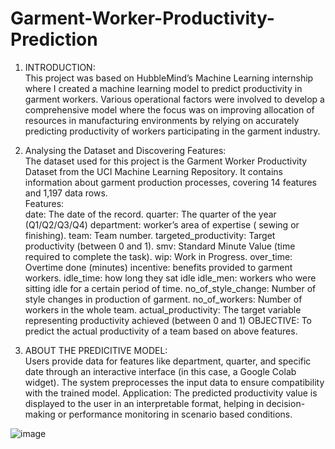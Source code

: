 # Garment-Worker-Productivity-Prediction


1. INTRODUCTION:  
This project was based on HubbleMind’s Machine Learning internship where I created a machine 
learning model to predict productivity in garment workers. Various operational factors were 
involved to develop a comprehensive model where the focus was on improving allocation of 
resources in manufacturing environments by relying on accurately predicting productivity of 
workers participating in the garment industry.  

2. Analysing the Dataset and Discovering Features:  
The dataset used for this project is the Garment Worker Productivity Dataset from the UCI Machine 
Learning Repository. It contains information about garment production processes, covering 14 
features and 1,197 data rows.  
Features:  
date: The date of the record. 
quarter: The quarter of the year (Q1/Q2/Q3/Q4) 
department: worker’s area of expertise ( sewing or finishing). 
team: Team number. 
targeted_productivity: Target productivity (between 0 and 1). 
smv: Standard Minute Value (time required to complete the task). 
wip: Work in Progress. 
over_time: Overtime done (minutes) 
incentive: benefits provided to garment workers. 
idle_time: how long they sat idle 
idle_men: workers who were sitting idle for a certain period of time. 
no_of_style_change: Number of style changes in production of garment. 
no_of_workers: Number of workers in the whole team. 
actual_productivity: The target variable representing productivity achieved (between 0 and 1) 
OBJECTIVE: To predict the actual productivity of a team based on above features.


3. ABOUT THE PREDICITIVE MODEL:  
Users provide data for features like department, quarter, and specific date through an interactive 
interface (in this case, a Google Colab widget). 
The system preprocesses the input data to ensure compatibility with the trained model. 
Application: The predicted productivity value is displayed to the user in an interpretable format, 
helping in decision-making or performance monitoring in scenario based conditions. 

![image](https://github.com/user-attachments/assets/fe77a638-6f8b-49d1-aa26-d433fc44da81)


